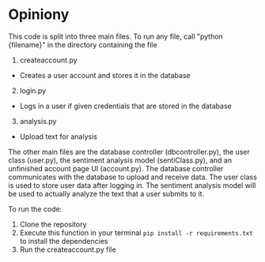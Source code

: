# Opiniony

This code is split into three main files. To run any file, call "python {filename}" in the directory containing the file
1. createaccount.py
  - Creates a user account and stores it in the database
2. login.py
  - Logs in a user if given credentials that are stored in the database
3. analysis.py
  - Upload text for analysis

The other main files are the database controller (dbcontroller.py), the user class (user.py), the sentiment analysis model (sentiClass.py), and an unfinished account page UI (account.py). The database controller communicates with the database to upload and receive data. The user class is used to store user data after logging in. The sentiment analysis model will be used to actually analyze the text that a user submits to it.

To run the code:
1. Clone the repository
2. Execute this function in your terminal `pip install -r requirements.txt` to install the dependencies
3. Run the createaccount.py file